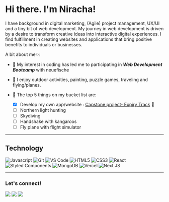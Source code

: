 # Hi there. I'm Niracha!

I have background in digital marketing, (Agile) project management, UX/UI and a tiny bit of web development. My journey in web development is driven by a desire to transform creative ideas into interactive digital experiences. I find fulfillment in creating websites and applications that bring positive benefits to individuals or businesses.

A bit about me✨:

* 🌱 My interest in coding has led me to participating in ***Web Development Bootcamp*** with neuefische
* 🧭 I enjoy outdoor activities, painting, puzzle games, traveling and flying/planes. 
* 🎯 The top 5 things on my bucket list are:

  - [x] Develop my own app/website : [Capstone project- Expiry Track](https://github.com/NirachaMarchett/capstone-expiration-tracking-app) 🚀
  - [ ] Northern light hunting
  - [ ] Skydiving
  - [ ] Handshake with kangaroos
  - [ ] Fly plane with flight simulator

---
## Technology
![Javascript](https://camo.githubusercontent.com/b85dffbd82a08945f5f2833e3a5e958ec894d31cd58ccc6192efe16957c5a5f2/68747470733a2f2f696d672e736869656c64732e696f2f62616467652f2d4a6176615363726970742d626c61636b3f7374796c653d706c6173746963266c6f676f3d6a617661736372697074)
![Git](https://camo.githubusercontent.com/ef8e66167a75bde2cd8212d194ee612fd443bb831c5257591c081df4e9d8759e/68747470733a2f2f696d672e736869656c64732e696f2f62616467652f2d4769742d626c61636b3f7374796c653d706c6173746963266c6f676f3d676974)
![VS Code](https://camo.githubusercontent.com/5a93c38dcd2ca8227ec6ce763a2fa71bfdcaacac88794a2309c91949099ed21e/68747470733a2f2f696d672e736869656c64732e696f2f62616467652f2d5653253230436f64652d3030374143433f7374796c653d706c6173746963266c6f676f3d76697375616c2d73747564696f2d636f6465)
![HTML5](https://camo.githubusercontent.com/973ef79f4480abda619de36ae96f335e9f4167d330d827b14a86b31587762deb/68747470733a2f2f696d672e736869656c64732e696f2f62616467652f2d48544d4c352d4533344632363f7374796c653d706c6173746963266c6f676f3d68746d6c35266c6f676f436f6c6f723d7768697465)
![CSS3](https://camo.githubusercontent.com/982803cf428cb92cba498357d31f402ea379bc550f2293db476ff4d022673232/68747470733a2f2f696d672e736869656c64732e696f2f62616467652f2d435353332d3135373242363f7374796c653d706c6173746963266c6f676f3d63737333)
![React](https://camo.githubusercontent.com/7eefb664821bf5871fb790882456ecb2dfa8872e6e2657af8bcdf3c3b3edf63b/68747470733a2f2f696d672e736869656c64732e696f2f62616467652f2d52656163742d3362326535613f7374796c653d706c6173746963266c6f676f3d7265616374)
![Styled Components](https://camo.githubusercontent.com/3df83190627209500c27d916919d9da4310c93f164bf87a021f2df87bcb6a394/68747470733a2f2f696d672e736869656c64732e696f2f62616467652f7374796c65642d2d636f6d706f6e656e74732d4442373039333f7374796c653d706c6173746963266c6f676f3d7374796c65642d636f6d706f6e656e7473266c6f676f436f6c6f723d7768697465)
![MongoDB](https://camo.githubusercontent.com/e0e3a1eaa2f3ecd8b9b28da7a9a5618479e2e702f4194b7a5bced87b6ba95b27/68747470733a2f2f696d672e736869656c64732e696f2f62616467652f2d4d6f6e676f44422d626c61636b3f7374796c653d706c6173746963266c6f676f3d6d6f6e676f6462)
![Vercel](https://camo.githubusercontent.com/7b1d58189e83bc745c0c1a0fc6dc551fb4dc372c4dd96b8b576bad8573c3c4e9/68747470733a2f2f696d672e736869656c64732e696f2f62616467652f76657263656c2d2532333030303030302e7376673f7374796c653d706c6173746963266c6f676f3d76657263656c266c6f676f436f6c6f723d7768697465)
![Next JS](https://camo.githubusercontent.com/ea39de4d9899fb78d78a4455aab77f7bea3377865f1c7d0562de52e238094168/68747470733a2f2f696d672e736869656c64732e696f2f62616467652f4e6578742d626c61636b3f7374796c653d706c6173746963266c6f676f3d6e6578742e6a73266c6f676f436f6c6f723d7768697465)

  
 
---
### Let's connect!


<a target="_blank" href="https://www.linkedin.com/in/niracha-marchetti/"><img src="https://img.shields.io/badge/-LinkedIn-0077B5?style=for-the-badge&logo=Linkedin&logoColor=white"></img></a>
<a target="_blank" href="mailto:marchettibiw@gmail.com"><img src="https://img.shields.io/badge/-Gmail-D14836?style=for-the-badge&logo=Gmail&logoColor=white"></img></a>
<a target="_blank" href="https://public.tableau.com/app/profile/niracha.marchetti"><img src="https://img.shields.io/badge/-Tableau-E97627?style=for-the-badge&logo=Tableau&logoColor=white"></img></a>



<!--
**NirachaMarchett/NirachaMarchett** is a ✨ _special_ ✨ repository because its `README.md` (this file) appears on your GitHub profile.

Here are some ideas to get you started:

- 🔭 I’m currently working on ...
- 🌱 I’m currently learning ...
- 👯 I’m looking to collaborate on ...
- 🤔 I’m looking for help with ...
- 💬 Ask me about ...
- 📫 How to reach me: ...
- 😄 Pronouns: ...
- ⚡ Fun fact: ...
-->
